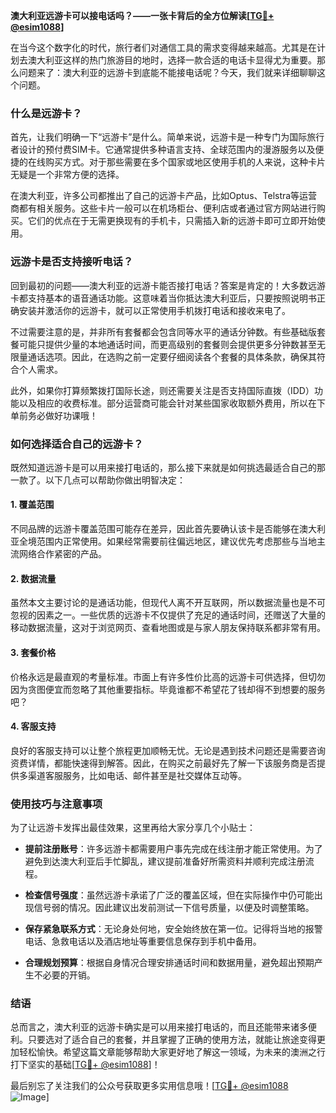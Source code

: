 **澳大利亚远游卡可以接电话吗？——一张卡背后的全方位解读[[TG💪+ @esim1088](https://t.me/s/esim1088)]**

在当今这个数字化的时代，旅行者们对通信工具的需求变得越来越高。尤其是在计划去澳大利亚这样的热门旅游目的地时，选择一款合适的电话卡显得尤为重要。那么问题来了：澳大利亚的远游卡到底能不能接电话呢？今天，我们就来详细聊聊这个问题。

### **什么是远游卡？**

首先，让我们明确一下“远游卡”是什么。简单来说，远游卡是一种专门为国际旅行者设计的预付费SIM卡。它通常提供多种语言支持、全球范围内的漫游服务以及便捷的在线购买方式。对于那些需要在多个国家或地区使用手机的人来说，这种卡片无疑是一个非常方便的选择。

在澳大利亚，许多公司都推出了自己的远游卡产品，比如Optus、Telstra等运营商都有相关服务。这些卡片一般可以在机场柜台、便利店或者通过官方网站进行购买。它们的优点在于无需更换现有的手机卡，只需插入新的远游卡即可立即开始使用。

### **远游卡是否支持接听电话？**

回到最初的问题——澳大利亚的远游卡能否接打电话？答案是肯定的！大多数远游卡都支持基本的语音通话功能。这意味着当你抵达澳大利亚后，只要按照说明书正确安装并激活你的远游卡，就可以正常使用手机拨打电话和接收来电了。

不过需要注意的是，并非所有套餐都会包含同等水平的通话分钟数。有些基础版套餐可能只提供少量的本地通话时间，而更高级别的套餐则会提供更多分钟数甚至无限量通话选项。因此，在选购之前一定要仔细阅读各个套餐的具体条款，确保其符合个人需求。

此外，如果你打算频繁拨打国际长途，则还需要关注是否支持国际直拨（IDD）功能以及相应的收费标准。部分运营商可能会针对某些国家收取额外费用，所以在下单前务必做好功课哦！

### **如何选择适合自己的远游卡？**

既然知道远游卡是可以用来接打电话的，那么接下来就是如何挑选最适合自己的那一款了。以下几点可以帮助你做出明智决定：

#### **1. 覆盖范围**
不同品牌的远游卡覆盖范围可能存在差异，因此首先要确认该卡是否能够在澳大利亚全境范围内正常使用。如果经常需要前往偏远地区，建议优先考虑那些与当地主流网络合作紧密的产品。

#### **2. 数据流量**
虽然本文主要讨论的是通话功能，但现代人离不开互联网，所以数据流量也是不可忽视的因素之一。一些优质的远游卡不仅提供了充足的通话时间，还赠送了大量的移动数据流量，这对于浏览网页、查看地图或是与家人朋友保持联系都非常有用。

#### **3. 套餐价格**
价格永远是最直观的考量标准。市面上有许多性价比高的远游卡可供选择，但切勿因为贪图便宜而忽略了其他重要指标。毕竟谁都不希望花了钱却得不到想要的服务吧？

#### **4. 客服支持**
良好的客服支持可以让整个旅程更加顺畅无忧。无论是遇到技术问题还是需要咨询资费详情，都能快速得到解答。因此，在购买之前最好先了解一下该服务商是否提供多渠道客服服务，比如电话、邮件甚至是社交媒体互动等。

### **使用技巧与注意事项**

为了让远游卡发挥出最佳效果，这里再给大家分享几个小贴士：

- **提前注册账号**：许多远游卡都需要用户事先完成在线注册才能正常使用。为了避免到达澳大利亚后手忙脚乱，建议提前准备好所需资料并顺利完成注册流程。
  
- **检查信号强度**：虽然远游卡承诺了广泛的覆盖区域，但在实际操作中仍可能出现信号弱的情况。因此建议出发前测试一下信号质量，以便及时调整策略。

- **保存紧急联系方式**：无论身处何地，安全始终放在第一位。记得将当地的报警电话、急救电话以及酒店地址等重要信息保存到手机中备用。

- **合理规划预算**：根据自身情况合理安排通话时间和数据用量，避免超出预期产生不必要的开销。

### **结语**

总而言之，澳大利亚的远游卡确实是可以用来接打电话的，而且还能带来诸多便利。只要选对了适合自己的套餐，并且掌握了正确的使用方法，就能让旅途变得更加轻松愉快。希望这篇文章能够帮助大家更好地了解这一领域，为未来的澳洲之行打下坚实的基础[[TG💪+ @esim1088](https://t.me/s/esim1088)]！

最后别忘了关注我们的公众号获取更多实用信息哦！[[TG💪+ @esim1088](https://t.me/s/esim1088) ![Image](https://i.postimg.cc/4NQfJmqS/Snipaste-2025-05-13-00-14-12.png)]
